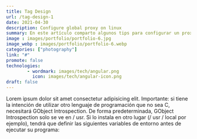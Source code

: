 ```yaml
---
title: Tag Design
url: /tag-design-1
date: 2021-04-30
description: Configure global proxy on linux
summary: En este artículo comparto algunos tips para configurar un proxy global en sistemas operativos GNU/Linux
image : images/portfolio/portfolio-6.jpg
image_webp : images/portfolio/portfolio-6.webp
categories: ["photography"]
link: "#"
promote: false
technologies:
        - wordmark: images/tech/angular.png
          icon: images/tech/angular-icon.png
draft: false
---
```


Lorem ipsum dolor sit amet consectetur adipisicing elit. Importante: si tiene la intención de utilizar otro lenguaje de programación que no sea C, necesitará GObject Introspection. De forma predeterminada, GObject Introspection solo se ve en / usr. Si lo instala en otro lugar (/ usr / local por ejemplo), tendrá que definir las siguientes variables de entorno antes de ejecutar su programa:
